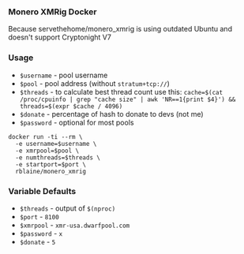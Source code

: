 ### Monero XMRig Docker
Because servethehome/monero_xmrig is using outdated Ubuntu and doesn't support Cryptonight V7

### Usage
* `$username` - pool username
* `$pool` - pool address (without `stratum+tcp://`)
* `$threads` - to calculate best thread count use this: `cache=$(cat /proc/cpuinfo | grep "cache size" | awk 'NR==1{print $4}') && threads=$(expr $cache / 4096)`
* `$donate` - percentage of hash to donate to devs (not me)
* `$password` - optional for most pools

```
docker run -ti --rm \
  -e username=$username \
  -e xmrpool=$pool \
  -e numthreads=$threads \
  -e startport=$port \
  rblaine/monero_xmrig
```

### Variable Defaults
* `$threads` - output of `$(nproc)`
* `$port` - `8100`
* `$xmrpool` - `xmr-usa.dwarfpool.com`
* `$password` - `x`
* `$donate` - `5`
